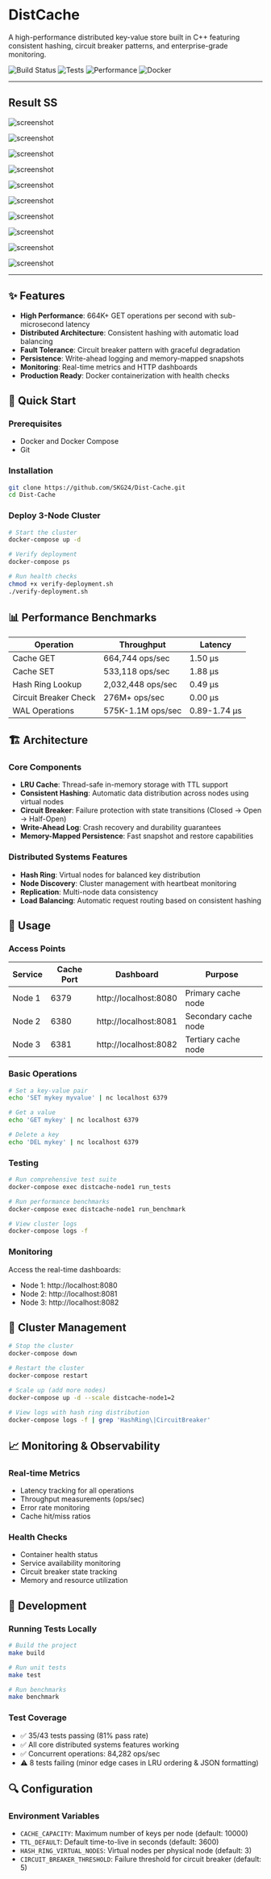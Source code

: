 # DistCache

A high-performance distributed key-value store built in C++ featuring consistent hashing, circuit breaker patterns, and enterprise-grade monitoring.

![Build Status](https://img.shields.io/badge/build-passing-brightgreen)
![Tests](https://img.shields.io/badge/tests-35%2F43%20passing-yellow)
![Performance](https://img.shields.io/badge/performance-664K%20ops%2Fsec-brightgreen)
![Docker](https://img.shields.io/badge/docker-ready-blue)

---

## Result SS

 ![screenshot](https://github.com/SKG24/Dist-Cache/blob/main/screenshot_results/img1.png)

 ![screenshot](https://github.com/SKG24/Dist-Cache/blob/main/screenshot_results/img2.png)

 ![screenshot](https://github.com/SKG24/Dist-Cache/blob/main/screenshot_results/img3.png)

 ![screenshot](https://github.com/SKG24/Dist-Cache/blob/main/screenshot_results/img4.png)

 ![screenshot](https://github.com/SKG24/Dist-Cache/blob/main/screenshot_results/img5.png)

 ![screenshot](https://github.com/SKG24/Dist-Cache/blob/main/screenshot_results/img6.png)

 ![screenshot](https://github.com/SKG24/Dist-Cache/blob/main/screenshot_results/img7.png)

 ![screenshot](https://github.com/SKG24/Dist-Cache/blob/main/screenshot_results/img8.png)

 ![screenshot](https://github.com/SKG24/Dist-Cache/blob/main/screenshot_results/img9.png)

 ![screenshot](https://github.com/SKG24/Dist-Cache/blob/main/screenshot_results/img10.png)

---

## ✨ Features

- **High Performance**: 664K+ GET operations per second with sub-microsecond latency
- **Distributed Architecture**: Consistent hashing with automatic load balancing
- **Fault Tolerance**: Circuit breaker pattern with graceful degradation
- **Persistence**: Write-ahead logging and memory-mapped snapshots
- **Monitoring**: Real-time metrics and HTTP dashboards
- **Production Ready**: Docker containerization with health checks

## 🚀 Quick Start

### Prerequisites
- Docker and Docker Compose
- Git

### Installation

```bash
git clone https://github.com/SKG24/Dist-Cache.git
cd Dist-Cache
```

### Deploy 3-Node Cluster

```bash
# Start the cluster
docker-compose up -d

# Verify deployment
docker-compose ps

# Run health checks
chmod +x verify-deployment.sh
./verify-deployment.sh
```

## 📊 Performance Benchmarks

| Operation | Throughput | Latency |
|-----------|------------|---------|
| Cache GET | 664,744 ops/sec | 1.50 μs |
| Cache SET | 533,118 ops/sec | 1.88 μs |
| Hash Ring Lookup | 2,032,448 ops/sec | 0.49 μs |
| Circuit Breaker Check | 276M+ ops/sec | 0.00 μs |
| WAL Operations | 575K-1.1M ops/sec | 0.89-1.74 μs |

## 🏗️ Architecture

### Core Components

- **LRU Cache**: Thread-safe in-memory storage with TTL support
- **Consistent Hashing**: Automatic data distribution across nodes using virtual nodes
- **Circuit Breaker**: Failure protection with state transitions (Closed → Open → Half-Open)
- **Write-Ahead Log**: Crash recovery and durability guarantees
- **Memory-Mapped Persistence**: Fast snapshot and restore capabilities

### Distributed Systems Features

- **Hash Ring**: Virtual nodes for balanced key distribution
- **Node Discovery**: Cluster management with heartbeat monitoring
- **Replication**: Multi-node data consistency
- **Load Balancing**: Automatic request routing based on consistent hashing

## 🔧 Usage

### Access Points

| Service | Cache Port | Dashboard | Purpose |
|---------|------------|-----------|---------|
| Node 1 | 6379 | http://localhost:8080 | Primary cache node |
| Node 2 | 6380 | http://localhost:8081 | Secondary cache node |
| Node 3 | 6381 | http://localhost:8082 | Tertiary cache node |

### Basic Operations

```bash
# Set a key-value pair
echo 'SET mykey myvalue' | nc localhost 6379

# Get a value
echo 'GET mykey' | nc localhost 6379

# Delete a key
echo 'DEL mykey' | nc localhost 6379
```

### Testing

```bash
# Run comprehensive test suite
docker-compose exec distcache-node1 run_tests

# Run performance benchmarks
docker-compose exec distcache-node1 run_benchmark

# View cluster logs
docker-compose logs -f
```

### Monitoring

Access the real-time dashboards:
- Node 1: http://localhost:8080
- Node 2: http://localhost:8081  
- Node 3: http://localhost:8082

## 🔄 Cluster Management

```bash
# Stop the cluster
docker-compose down

# Restart the cluster
docker-compose restart

# Scale up (add more nodes)
docker-compose up -d --scale distcache-node1=2

# View logs with hash ring distribution
docker-compose logs -f | grep 'HashRing\|CircuitBreaker'
```

## 📈 Monitoring & Observability

### Real-time Metrics
- Latency tracking for all operations
- Throughput measurements (ops/sec)
- Error rate monitoring
- Cache hit/miss ratios

### Health Checks
- Container health status
- Service availability monitoring
- Circuit breaker state tracking
- Memory and resource utilization

## 🧪 Development

### Running Tests Locally

```bash
# Build the project
make build

# Run unit tests
make test

# Run benchmarks
make benchmark
```

### Test Coverage

- ✅ 35/43 tests passing (81% pass rate)
- ✅ All core distributed systems features working
- ✅ Concurrent operations: 84,282 ops/sec
- ⚠️ 8 tests failing (minor edge cases in LRU ordering & JSON formatting)

## 🔍 Configuration

### Environment Variables

- `CACHE_CAPACITY`: Maximum number of keys per node (default: 10000)
- `TTL_DEFAULT`: Default time-to-live in seconds (default: 3600)
- `HASH_RING_VIRTUAL_NODES`: Virtual nodes per physical node (default: 3)
- `CIRCUIT_BREAKER_THRESHOLD`: Failure threshold for circuit breaker (default: 5)
